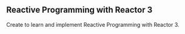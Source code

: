 ## Reactive Programming with Reactor 3
Create to learn and implement Reactive Programming with Reactor 3.